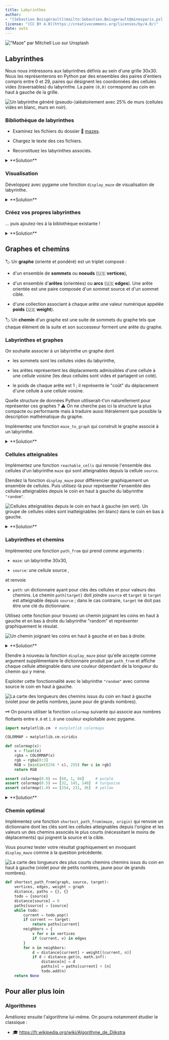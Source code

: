 ```yaml
---
title: Labyrinthes
author: 
- "[Sébastien Boisgérault](mailto:Sebastien.Boisgerault@minesparis.psl.eu), MINES Paris -- PSL"
license: "[CC BY 4.0](https://creativecommons.org/licenses/by/4.0/)"
date: auto
---
```


!["Maze" par [Mitchell Luo](https://unsplash.com/photos/z1c9juteR5c) sur [Unsplash](https://unsplash.com/)](images/mitchell-luo-z1c9juteR5c-unsplash.jpg)

Labyrinthes
--------------------------------------------------------------------------------

Nous nous intéressons aux labyrinthes définis au sein d'une grille 30x30.
Nous les représenterons en Python par des ensembles des paires d'entiers 
compris entre 0 et 29, paires qui désignent les coordonnées des cellules 
vides (traversables) du labyrinthe. 
La paire `(0,0)` correspond au coin en haut à gauche de la grille.


![Un labyrinthe généré (pseudo-)aléatoirement avec 25% de murs 
(cellules vides en blanc, murs en noir).](images/random-maze.jpg)

### Bibliothèque de labyrinthes

  - Examinez les fichiers du dossier 📁 [mazes](https://github.com/boisgera/python-fr/tree/master/tps/maze/mazes).

  - Chargez le texte des ces fichiers.
  
  - Reconstituez les labyrinthes associés.

<details>
<summary>
**Solution**
</summary>

Par exemple, pour obtenir le labyrinthe du fichier `"random-maze.py"`:

```python
filename = "mazes/random-maze.py"
file = open(filename, mode="r", encoding="utf-8")
random_maze_repr = file.read()
file.close()
random_maze = eval(random_maze_repr)
```

</details>

### Visualisation

Développez avec pygame une fonction `display_maze` de visualisation de labyrinthe.


<details>
<summary>
**Solution**
</summary>

```python
# Pygame
import pygame as pg


# Constants
WIDTH, HEIGHT = 30, 30
CELL_SIZE = 20
FPS = 1
WHITE = (255, 255, 255)
BLACK = (0, 0, 0)

def draw_background(screen):
    screen.fill(BLACK)

def draw_walls(screen, maze):
    h = CELL_SIZE
    for x, y in maze:
        pg.draw.rect(screen, WHITE, (x * h, y * h, h, h))

def display_maze(maze):
    pg.init()
    pg.display.set_caption("Labyrinthes")
    width_height = (WIDTH * CELL_SIZE, HEIGHT * CELL_SIZE)
    screen = pg.display.set_mode(width_height)
    clock = pg.time.Clock()
    while True:
        events = pg.event.get()
        if any(event.type == pg.QUIT for event in events):
            break
        draw_background(screen)
        draw_walls(screen, maze)
        pg.display.update()
        clock.tick(FPS)
    pg.quit()
```

</details>


### Créez vos propres labyrinthes

... puis ajoutez-les à la biblothèque existante !

<details>
<summary>
**Solution**
</summary>

Une fois votre labyrinthe `my_maze` conçu selon vos préférences

```pycon
>>> my_maze_repr = repr(my_maze)
>>> file = open("mazes/my-maze.py", "w", encoding="utf-8")
>>> file.write(my_maze_repr)
>>> file.close()
```

</details>


Graphes et chemins
--------------------------------------------------------------------------------


🏷️ Un **graphe** (orienté et pondéré) est un triplet composé :

  - d'un ensemble de **sommets** ou **noeuds** (🇺🇸 **vertices**),

  - d'un ensemble d'**arêtes** (orientées) ou **arcs** (🇺🇸 **edges**). 
    Une arête orientée est une paire composée d'un sommet
    source et d'un sommet cible.

  - d'une collection associant à chaque arête une valeur numérique appelée **poids** (🇺🇸 **weight**).

🏷️ Un **chemin** d'un graphe est une suite de sommets du graphe tels que 
chaque élément de la suite et son successeur forment une arête du graphe.


### Labyrinthes et graphes

On souhaite associer à un labyrinthe un graphe dont

  - les sommets sont les cellules vides du labyrinthe,

  - les arêtes représentent les déplacements admissibles d'une cellule à 
    une cellule voisine (les deux cellules sont vides et partagent un coté). 

  - le poids de chaque arête est 1 ; il représente le "coût" du déplacement
    d'une cellule à une cellule voisine.

Quelle structure de données Python utiliserait-t'on naturellement
pour représenter ces graphes ? 
⚠️ On ne cherche pas ici la structure la plus compacte ou performante 
mais à traduire aussi litéralement que possible la description mathématique 
du graphe.

Implémentez une fonction `maze_to_graph` qui construit le graphe associé 
à un labyrinthe.

<details>
<summary>
**Solution**
</summary>

Il semble naturel de représenter 
les sommets comme un ensemble de paires d'entiers, les arêtes comme un ensemble
de paires de sommets et les poids comme un dictionnaire ayant
comme clés les sommets et comme valeur unique l'entier 1.

```python
def maze_to_graph(maze):
    vertices = set(maze)
    edges = set()
    weights = {}
    for vertex in vertices:
        x, y = vertex
        for (dx, dy) in [(-1, 0), (0, -1), (1, 0), (0, 1)]:
            neighbor = (x + dx, y + dy)
            if neighbor in vertices:
                edge = (vertex, neighbor)
                edges.add(edge)
                weights[edge] = 1
    return (vertices, edges, weights)
  ```

</details>

### Cellules atteignables

Implémentez une fonction `reachable_cells` qui renvoie l'ensemble
des cellules d'un labyrinthe `maze` qui sont atteignables depuis 
la cellule `source`.

Etendez la fonction `display_maze` pour différencier graphiquement 
un ensemble de cellules. Puis utilisez-là pour représenter l'ensemble
des cellules atteignables depuis le coin en haut à gauche du labyrinthe
`"random"`.

![Cellules atteignables depuis le coin en haut à gauche (en vert). 
Un groupe de cellules vides sont inatteignables (en blanc) dans le coin en bas à gauche.](images/reachable-cells.jpg)


<details>
<summary>
**Solution**
</summary>

```python
def reachable_cells(maze, source):
    vertices, edges, _ = maze_to_graph(maze)
    todo = {source}
    done = set()
    while todo:
        current = todo.pop()
        neighbors = {
            v for v in vertices 
            if (current, v) in edges
        }
        for n in neighbors:
            if n not in done:
                todo.add(n)
        done.add(current)
    return done
```

```python
LIGHT_GREEN = (128, 255, 128)

def draw_cells(screen):
    h = CELL_SIZE
    for x, y in cells:
        pg.draw.rect(screen, LIGHT_GREEN, (x * h, y * h, h, h))

def display_maze(maze, cells=None):
    pg.init()
    pg.display.set_caption("Labyrinthes")
    width_height = (WIDTH * CELL_SIZE, HEIGHT * CELL_SIZE)
    screen = pg.display.set_mode(width_height)
    clock = pg.time.Clock()
    while True:
        events = pg.event.get()
        if any(event.type == pg.QUIT for event in events):
            break
        draw_background(screen)
        draw_walls(screen, maze)
        if cells is not None:
            draw_cells(screen)
        pg.display.update()
        clock.tick(FPS)
    pg.quit()
```

```python
cells = reachable_cells(random_maze, source=(0, 0))
display_maze(maze, cells=cells)
```

</details>


### Labyrinthes et chemins 

Implémentez une fonction `path_from` qui prend comme arguments :

  - `maze`: un labyrinthe 30x30,

  - `source`: une cellule source ,
  
et renvoie 

  - `path`: un dictionnaire ayant pour clés des cellules et 
    pour valeurs des chemins. Le chemin `path[target]` doit joindre 
    `source` et `target` si `target` est atteignable depuis `source` ; 
    dans le cas contraire, `target` ne doit pas être une clé du dictionnaire.

Utilisez cette fonction pour trouvez un chemin joignant les coins en haut à
gauche et en bas à droite du labyrinthe "random" et représenter graphiquement
le résulat.


![Un chemin joignant les coins en haut à gauche et en bas à droite.](images/path.jpg)

<details>
<summary>
**Solution**
</summary>

Une solution possible consiste à définir :

```python
def path_from(maze, source):
    vertices, edges, _ = maze_to_graph(maze)
    todo = set()
    done = set()
    path = {}
    if source in maze:
       todo.add(source)
       path[source] = [source]
    while todo:
        current = todo.pop()
        neighbors = {
            v for v in vertices 
            if (current, v) in edges
        }
        for n in neighbors:
            if n not in done and n not in todo:
                path[n] = path[current] + [n]
                todo.add(n)
        done.add(current)
    return path
```

puis à étendre notre fonction `display_maze` pour qu'elle prenne en charge
(optionnellement) l'affichage d'un chemin :

```python
PINK = (255, 128, 128)

def draw_path(screen, path):
    h = CELL_SIZE
    for x, y in path:
        pg.draw.rect(screen, PINK, (x * h, y * h, h, h))

def display_maze(maze, cells=None, path=None):
    pg.init()
    pg.display.set_caption("Labyrinthes")
    width_height = (WIDTH * CELL_SIZE, HEIGHT * CELL_SIZE)
    screen = pg.display.set_mode(width_height)
    clock = pg.time.Clock()
    while True:
        events = pg.event.get()
        if any(event.type == pg.QUIT for event in events):
            break
        draw_background(screen)
        draw_walls(screen, maze)
        if cells is not None:
            draw_cells(screen)
        if path is not None:
            draw_path(screen, path)
        pg.display.update()
        clock.tick(FPS)
    pg.quit()
```

On exploite ensuite ces fonctions de la façon suivante:

```python
TOP_LEFT = (0, 0)
BOTTOM_RIGHT = (WIDTH - 1, HEIGHT - 1)
target_to_path = path_from(maze, TOP_LEFT)
path = target_to_path[BOTTOM_RIGHT]
display_maze(maze, path=path)
```
</details>

Etendre à nouveau la fonction `display_maze` pour qu'elle accepte comme
argument supplémentaire le dictionnaire produit par `path_from`  et 
affiche chaque cellule atteignable dans une couleur dépendant 
de la longueur du chemin qui y mène.

Exploiter cette fonctionnalité avec le labyrinthe `"random"` avec comme
source le coin en haut à gauche.


![La carte des longueurs des chemins issus du coin en haut à gauche (violet
pour de petits nombres, jaune pour de grands nombres).](images/map.jpg)


🗝️ On pourra utiliser la fonction `colormap` suivante qui associe aux nombres
flottants entre `0.0` et `1.0` une couleur exploitable avec pygame.

```python
import matplotlib.cm  # matplotlib colormaps

COLORMAP = matplotlib.cm.viridis

def colormap(x):
    x = float(x)
    rgba = COLORMAP(x)
    rgb = rgba[0:3]
    RGB = [min(int(256 * c), 255) for c in rgb]
    return RGB
```

```python
assert colormap(0.0) == [68, 1, 84]     # purple
assert colormap(0.5) == [32, 145, 140]  # turquoise
assert colormap(1.0) == [254, 231, 36]  # yellow
```

<details>
<summary>**Solution**</summary>

```python
def draw_map(screen, map):
    h = CELL_SIZE
    v_max = max(v for v in map.values())
    for (x, y), v in map.items():
        pg.draw.rect(
            screen,
            colormap(float(v / v_max)),
            (x * h, y * h, h, h),
        )

def display_maze(maze, cells=None, path=None, map=None):
    pg.init()
    pg.display.set_caption("Labyrinthes")
    width_height = (WIDTH * CELL_SIZE, HEIGHT * CELL_SIZE)
    screen = pg.display.set_mode(width_height)
    clock = pg.time.Clock()
    while True:
        events = pg.event.get()
        if any(event.type == pg.QUIT for event in events):
            break
        draw_background(screen)
        draw_maze(screen, maze)
        if cells is not None:
            draw_cells(screen, cells)
        if map is not None:
            draw_map(screen, map)
        if path is not None:
            draw_path(screen, path)
        pg.display.update()
        clock.tick(FPS)
    pg.quit()
```
</details>

### Chemin optimal 

Implémentez une fonction `shortest_path_from(maze, origin)` qui renvoie un 
dictionnaire dont les clés sont les cellules atteignables depuis l'origine
et les valeurs un des chemins associés le plus courts (nécessitant le moins
de déplacements) qui joignent la source et la cible.

Vous pourrez tester votre résultat graphiquement en invoquant `display_maze`
comme à la question précédente.

![La carte des longueurs des plus courts chemins chemins issus du coin en haut à gauche (violet
pour de petits nombres, jaune pour de grands nombres).](images/optimal-map.jpg)

```python
def shortest_path_from(graph, source, target): 
    vertices, edges, weight = graph
    distance, paths = {}, {}
    todo = {source}
    distance[source] = 0
    paths[source] = [source]
    while todo:
        current = todo.pop()
        if current == target:
            return paths[current]
        neighbors = {
            v for v in vertices 
            if (current, v) in edges
        }
        for n in neighbors:
            d = distance[current] + weight[(current, n)]
            if d < distance.get(n, math.inf):
                distance[n] = d
                paths[n] = paths[current] + [n]
                todo.add(n)
    return None
```

<!--

Performance
--------------------------------------------------------------------------------

Plusieurs stratégies permettent d'améliorer les performances de la recherche
des plus courts chemins, un point qui devient critique quand la taille des
labyrinthes augmente ; notamment le choix de structures de données plus 
efficaces, et choix d'algorithmes plus efficaces.

### Mesure de la performance

Dans tous les cas, pour mesurer les (éventuels) progrès réalisés,
nous pourrons afficher le temps passé à déterminer les chemins optimaux ;
par exemple :

``` python
start = time.time()
paths = shortest_paths(maze, origin)
stop = time.time()
print(f"elapsed time (secs): {stop - start}")
```

Pour obtenir une image plus précise de ce qui se passe, et savoir dans quelle 
partie du code le temps est passé, on pourra utiliser le projet

  - 🐍 <https://github.com/pyutils/line_profiler>

### Structure de données

La structure de données choisie initialement pour représenter les graphes
n'est pas nécessairement la mieux choisie. Déterminez dans votre algorithme
quelles sont les opérations les plus fréquemment utilisées ; adaptez 
votre représentation des graphes en conséquence et mesure le résultat.

-->

## Pour aller plus loin

### Algorithmes

Améliorez ensuite l'algorithme lui-même. On pourra notamment étudier le
classique : 

  - 🎓 <https://fr.wikipedia.org/wiki/Algorithme_de_Dijkstra>

